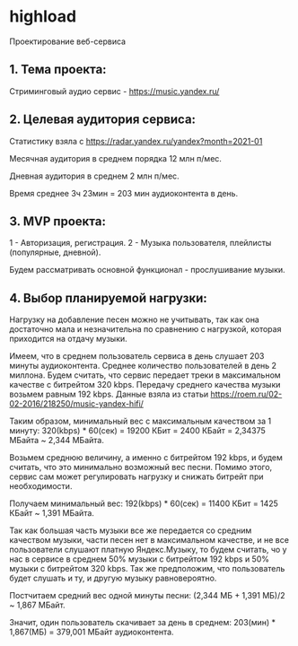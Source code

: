 # highload
Проектирование веб-сервиса

## 1. Тема проекта:
Стриминговый аудио сервис - https://music.yandex.ru/

## 2. Целевая аудитория сервиса:
Статистику взяла с <https://radar.yandex.ru/yandex?month=2021-01>  

Месячная аудитория в среднем порядка 12 млн п/мес.  

Дневная аудитория в среднем 2 млн п/мес.  

Время среднее 3ч 23мин = 203 мин аудиоконтента в день.  


## 3. MVP проекта:
 1 - Авторизация, регистрация. 2 - Музыка пользователя, плейлисты (популярные, дневной).  
 
 Будем рассматривать основной функционал - прослушивание музыки.
 

## 4. Выбор планируемой нагрузки:
Нагрузку на добавление песен можно не учитывать, так как она достаточно мала и незначительна по сравнению с нагрузкой, которая приходится на отдачу музыки.

Имеем, что в среднем пользователь сервиса в день слушает 203 минуты аудиоконтента. Среднее количество пользователей в день 2 миллона.
Будем считать, что сервис передает треки в максимальном качестве с битрейтом 320 kbps. Передачу среднего качества музыки возьмем равным 192 kbps.
Данные взяла из статьи <https://roem.ru/02-02-2016/218250/music-yandex-hifi/>

Таким образом, минимальный вес с максимальным качеством за 1 минуту: 320(kbps) * 60(сек) = 19200 КБит = 2400 КБайт = 2,34375 МБайта ~ 2,344 МБайта.

Возьмем среднюю величину, а именно с битрейтом 192 kbps, и будем считать, что это минимально возможный вес песни. Помимо этого, сервис сам может регулировать нагрузку и снижать битрейт при необходимости. 

Получаем минимальный вес: 192(kbps) * 60(сек) = 11400 КБит = 1425 КБайт ~ 1,391 МБайта.


Так как большая часть музыки все же передается со средним качеством музыки, части песен нет в максимальном качестве, и не все пользователи слушают платную Яндекс.Музыку, то будем считать, чо у нас в сервисе в среднем 50% музыки с битрейтом 192 kbps и 50% музыки с битрейтом 320 kbps. Так же предположим, что пользователь будет слушать и ту, и другую музыку равновероятно.

Постчитаем средний вес одной минуты песни: (2,344 МБ + 1,391 МБ)/2 ~ 1,867 МБайт.

Значит, один пользователь скачивает за день в среднем: 203(мин) * 1,867(МБ) = 379,001 МБайт аудиоконтента.















